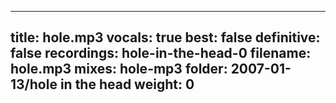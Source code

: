 
---
title: hole.mp3
vocals: true
best: false
definitive: false
recordings: hole-in-the-head-0
filename: hole.mp3
mixes: hole-mp3
folder: 2007-01-13/hole in the head
weight: 0
---
